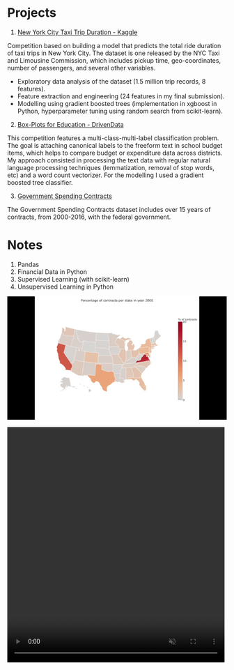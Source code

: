 # Projects

1. [New York City Taxi Trip Duration - Kaggle](nyc.md)

Competition based on building a model that predicts the total ride duration of taxi trips in New York City. The dataset is one released by the NYC Taxi and Limousine Commission, which includes pickup time, geo-coordinates, number of passengers, and several other variables.
- Exploratory data analysis of the dataset (1.5 million trip records, 8 features).
- Feature extraction and engineering (24 features in my final submission).
- Modelling using gradient boosted trees (implementation in xgboost in Python, hyperparameter tuning using random search from scikit-learn).

2. [Box-Plots for Education - DrivenData](boxplots.md)

This competition features a multi-class-multi-label classification problem. The goal is attaching canonical labels to the freeform text in school budget items, which helps to compare budget or expenditure data across districts.
My approach consisted in processing the text data with regular natural language processing techniques (lemmatization, removal of stop words, etc) and a word count vectorizer. For the modelling I used a gradient boosted tree classifier.

3. [Government Spending Contracts](bud.html)

The Government Spending Contracts dataset includes over 15 years of contracts, from 2000-2016, with the federal government.    

# Notes

1. Pandas
2. Financial Data in Python
3. Supervised Learning (with scikit-learn)
4. Unsupervised Learning in Python

 
![alt text](images/states.gif "states")

<div class="row post-image-bg">
    <video width="99%" height="540" autoplay loop muted>
        <source src="videos/states.mp4" type="video/mp4">
    </video>
</div>
